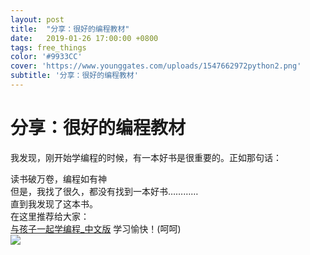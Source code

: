```yaml
---
layout: post
title:  "分享：很好的编程教材"
date:   2019-01-26 17:00:00 +0800
tags: free_things
color: '#9933CC'
cover: 'https://www.younggates.com/uploads/1547662972python2.png'
subtitle: '分享：很好的编程教材'
---
```

# 分享：很好的编程教材
我发现，刚开始学编程的时候，有一本好书是很重要的。正如那句话：<br>

读书破万卷，编程如有神<br>
但是，我找了很久，都没有找到一本好书…………<br>
直到我发现了这本书。<br>
在这里推荐给大家：<br>
[与孩子一起学编程_中文版](https://pan.baiduwp.com/s/1wQ-fZHXParsCFjZ_0W0Bog?path=%2F&page=1&pwd=beqh)
学习愉快！(呵呵)<br>
![](https://image.slidesharecdn.com/llc400-2013-l22-130313014609-phpapp02/95/llc4002013l22-19-638.jpg?cb=1363139273)
